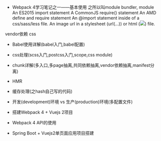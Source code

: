 - Webpack 4学习笔记之一——基本使用
之所以叫module bundler,
module
    An ES2015 import statement
    A CommonJS require() statement
    An AMD define and require statement
    An @import statement inside of a css/sass/less file.
    An image url in a stylesheet (url(...)) or html (<img src=...>) file.

vendor依赖
css


- Babel使用详解(babel入门,babel配置)
- css处理(scss入门,postcss入门,scope,css module)
- chunk详解(多入口,多page抽离,共同依赖抽离,vendor依赖抽离,manifest分离)
- HMR
- 缓存处理(之hash自己写的代码)
- 开发(development)环境 vs 生产(production)环境(多配置文件)
- 搭建Webpack 4 + Vuejs 2项目
- Webpack 4 API的使用

- Spring Boot + Vuejs2单页面应用项目搭建
